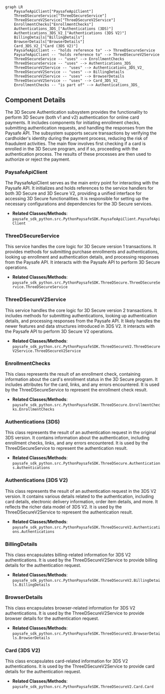 ```mermaid
graph LR
    PaysafeApiClient["PaysafeApiClient"]
    ThreeDSecureService["ThreeDSecureService"]
    ThreeDSecureV2Service["ThreeDSecureV2Service"]
    EnrollmentChecks["EnrollmentChecks"]
    Authentications_3DS_["Authentications (3DS)"]
    Authentications_3DS_V2_["Authentications (3DS V2)"]
    BillingDetails["BillingDetails"]
    BrowserDetails["BrowserDetails"]
    Card_3DS_V2_["Card (3DS V2)"]
    PaysafeApiClient -- "holds reference to" --> ThreeDSecureService
    PaysafeApiClient -- "holds reference to" --> ThreeDSecureV2Service
    ThreeDSecureService -- "uses" --> EnrollmentChecks
    ThreeDSecureService -- "uses" --> Authentications_3DS_
    ThreeDSecureV2Service -- "uses" --> Authentications_3DS_V2_
    ThreeDSecureV2Service -- "uses" --> BillingDetails
    ThreeDSecureV2Service -- "uses" --> BrowserDetails
    ThreeDSecureV2Service -- "uses" --> Card_3DS_V2_
    EnrollmentChecks -- "is part of" --> Authentications_3DS_
```

## Component Details

The 3D Secure Authentication subsystem provides the functionality to perform 3D Secure (both v1 and v2) authentication for online card payments. It includes components for initiating enrollment checks, submitting authentication requests, and handling the responses from the Paysafe API. The subsystem supports secure transactions by verifying the cardholder's identity during the payment process, reducing the risk of fraudulent activities. The main flow involves first checking if a card is enrolled in the 3D Secure program, and if so, proceeding with the authentication process. The results of these processes are then used to authorize or reject the payment.

### PaysafeApiClient
The PaysafeApiClient serves as the main entry point for interacting with the Paysafe API. It initializes and holds references to the service handlers for both 3D Secure and 3D Secure V2, providing a unified interface for accessing 3D Secure functionalities. It is responsible for setting up the necessary configurations and dependencies for the 3D Secure services.
- **Related Classes/Methods**: `paysafe_sdk_python.src.PythonPaysafeSDK.PaysafeApiClient.PaysafeApiClient`

### ThreeDSecureService
This service handles the core logic for 3D Secure version 1 transactions. It provides methods for submitting purchase enrollments and authentications, looking up enrollment and authentication details, and processing responses from the Paysafe API. It interacts with the Paysafe API to perform 3D Secure operations.
- **Related Classes/Methods**: `paysafe_sdk_python.src.PythonPaysafeSDK.ThreeDSecure.ThreeDSecureService.ThreeDSecureService`

### ThreeDSecureV2Service
This service handles the core logic for 3D Secure version 2 transactions. It includes methods for submitting authentications, looking up authentication details, and processing responses from the Paysafe API. It likely handles the newer features and data structures introduced in 3DS V2. It interacts with the Paysafe API to perform 3D Secure V2 operations.
- **Related Classes/Methods**: `paysafe_sdk_python.src.PythonPaysafeSDK.ThreeDSecureV2.ThreeDSecureV2Service.ThreeDSecureV2Service`

### EnrollmentChecks
This class represents the result of an enrollment check, containing information about the card's enrollment status in the 3D Secure program. It includes attributes for the card, links, and any errors encountered. It is used by the ThreeDSecureService to represent the enrollment check result.
- **Related Classes/Methods**: `paysafe_sdk_python.src.PythonPaysafeSDK.ThreeDSecure.EnrollmentChecks.EnrollmentChecks`

### Authentications (3DS)
This class represents the result of an authentication request in the original 3DS version. It contains information about the authentication, including enrollment checks, links, and any errors encountered. It is used by the ThreeDSecureService to represent the authentication result.
- **Related Classes/Methods**: `paysafe_sdk_python.src.PythonPaysafeSDK.ThreeDSecure.Authentications.Authentications`

### Authentications (3DS V2)
This class represents the result of an authentication request in the 3DS V2 version. It contains various details related to the authentication, including card details, electronic delivery information, order item details, and more. It reflects the richer data model of 3DS V2. It is used by the ThreeDSecureV2Service to represent the authentication result.
- **Related Classes/Methods**: `paysafe_sdk_python.src.PythonPaysafeSDK.ThreeDSecureV2.Authentications.Authentications`

### BillingDetails
This class encapsulates billing-related information for 3DS V2 authentications. It is used by the ThreeDSecureV2Service to provide billing details for the authentication request.
- **Related Classes/Methods**: `paysafe_sdk_python.src.PythonPaysafeSDK.ThreeDSecureV2.BillingDetails.BillingDetails`

### BrowserDetails
This class encapsulates browser-related information for 3DS V2 authentications. It is used by the ThreeDSecureV2Service to provide browser details for the authentication request.
- **Related Classes/Methods**: `paysafe_sdk_python.src.PythonPaysafeSDK.ThreeDSecureV2.BrowserDetails.BrowserDetails`

### Card (3DS V2)
This class encapsulates card-related information for 3DS V2 authentications. It is used by the ThreeDSecureV2Service to provide card details for the authentication request.
- **Related Classes/Methods**: `paysafe_sdk_python.src.PythonPaysafeSDK.ThreeDSecureV2.Card.Card`
